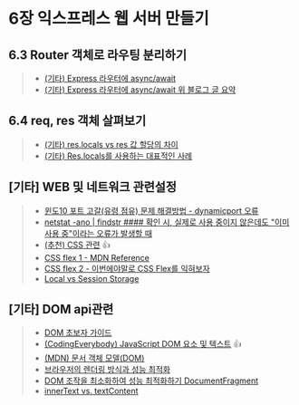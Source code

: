 
# 6장 익스프레스 웹 서버 만들기

## 6.3 Router 객체로 라우팅 분리하기
>- [(기타) Express 라우터에 async/await](https://sustainable-dev.tistory.com/79)
>- [(기타) Express 라우터에 async/await 위 블로그 글 요약](https://github.com/ykbyeon/Javascript/blob/main/Node.js_TextBook/ch6/README_Express_Router_AsyncAwait.md)

## 6.4 req, res 객체 살펴보기
>- [(기타) res.locals vs res 값 할당의  차이](https://stackoverflow.com/q/24072333/28188826)
>- [(기타) Res.locals를 사용하는 대표적인 사례](https://github.com/ykbyeon/Javascript/blob/main/Node.js_TextBook/ch6/README_res.local_Usage.md)

## [기타] WEB 및 네트워크 관련설정
>- [윈도10 포트 고갈(유령 점유) 문제 해결방법 - dynamicport 오류](https://github.com/ykbyeon/Javascript/blob/main/Node.js_TextBook/ch6/README_dynamicport_issue.md)
>- [netstat -ano | findstr #### 확인 시, 실제로 사용 중이지 않은데도 "이미 사용 중"이라는 오류가 발생할 때](https://github.com/ykbyeon/Javascript/blob/main/Node.js_TextBook/ch6/README_excluded_port_range.md)
>- [(추천) CSS 관련](https://devjiraynor.github.io/2022-03-28-css-order-list/) :+1:
>- [CSS flex 1 - MDN Reference](https://developer.mozilla.org/ko/docs/Web/CSS/flex)
>- [CSS flex 2 - 이번에야말로 CSS Flex를 익혀보자](https://studiomeal.com/archives/197)
>- [Local vs Session Storage](https://inpa.tistory.com/entry/JS-%F0%9F%93%9A-localStorage-sessionStorage)

## [기타] DOM api관련
>- [DOM 초보자 가이드](https://creativevista.tistory.com/entry/Javascript%EC%9E%90%EB%B0%94%EC%8A%A4%ED%81%AC%EB%A6%BD%ED%8A%B8-DOM-%EB%A7%88%EC%8A%A4%ED%84%B0%ED%95%98%EA%B8%B0-%EC%B4%88%EB%B3%B4%EC%9E%90%EB%A5%BC-%EC%9C%84%ED%95%9C-%EC%99%84%EB%B2%BD-%EA%B0%80%EC%9D%B4%EB%93%9C)
>- [(CodingEverybody) JavaScript DOM 요소 및 텍스트](https://codingeverybody.kr/category/javascript/javascript-dom/) :+1:
>- [(MDN) 문서 객체 모델(DOM)](https://developer.mozilla.org/ko/docs/Web/API/Document_Object_Model)
>- [브라우저의 렌더링 방식과 성능 최적화](https://velog.io/@yerim1935/%EB%B8%8C%EB%9D%BC%EC%9A%B0%EC%A0%80%EC%9D%98-%EB%A0%8C%EB%8D%94%EB%A7%81-%EB%B0%A9%EC%8B%9D%EA%B3%BC-%EC%84%B1%EB%8A%A5-%EC%B5%9C%EC%A0%81%ED%99%94)
>- [DOM 조작을 최소화하여 성능 최적화하기 DocumentFragment](https://kimfield.tistory.com/entry/DOM-%EC%A1%B0%EC%9E%91%EC%9D%84-%EC%B5%9C%EC%86%8C%ED%99%94%ED%95%98%EC%97%AC-%EC%84%B1%EB%8A%A5-%EC%B5%9C%EC%A0%81%ED%99%94%ED%95%98%EA%B8%B0-DocumentFragment)
>- [innerText vs. textContent](https://kellegous.com/j/2013/02/27/innertext-vs-textcontent/)
